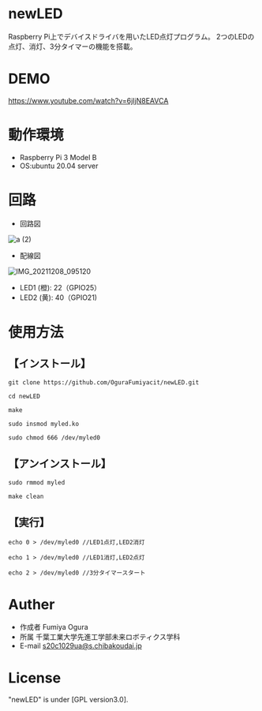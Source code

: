 # newLED

Raspberry Pi上でデバイスドライバを用いたLED点灯プログラム。
2つのLEDの点灯、消灯、3分タイマーの機能を搭載。

# DEMO

https://www.youtube.com/watch?v=6jIjN8EAVCA

# 動作環境

* Raspberry Pi 3 Model B
* OS:ubuntu 20.04 server

# 回路

* 回路図

![a (2)](https://user-images.githubusercontent.com/91648413/145332935-29bc9434-de02-4b5a-927e-9b495e94423c.jpg)

* 配線図

![IMG_20211208_095120](https://user-images.githubusercontent.com/91648413/145129131-581be0ff-3eb5-435c-973e-43c81e0543c0.jpg)

* LED1 (橙): 22（GPIO25）
* LED2 (黄): 40（GPIO21)

# 使用方法

## 【インストール】

```
git clone https://github.com/OguraFumiyacit/newLED.git

cd newLED

make

sudo insmod myled.ko

sudo chmod 666 /dev/myled0
```

## 【アンインストール】

```
sudo rmmod myled

make clean
```

## 【実行】

```
echo 0 > /dev/myled0 //LED1点灯,LED2消灯

echo 1 > /dev/myled0 //LED1消灯,LED2点灯

echo 2 > /dev/myled0 //3分タイマースタート
```

# Auther

* 作成者 Fumiya Ogura
* 所属 千葉工業大学先進工学部未来ロボティクス学科
* E-mail s20c1029ua@s.chibakoudai.jp

# License

"newLED" is under [GPL version3.0].
